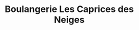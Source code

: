 ---
title: "Boulangerie Les Caprices des Neiges"
url: /morez/boulangerie-les-caprices-des-neiges/
shop: Bäckerei
---